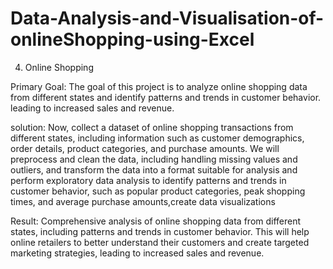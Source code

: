 # Data-Analysis-and-Visualisation-of-onlineShopping-using-Excel
4. Online Shopping 

Primary Goal: 
The goal of this project is to analyze online shopping data from different states and identify patterns and trends in customer behavior. leading to increased sales and revenue.

solution:  Now, collect a dataset of online shopping transactions from different states, including information such as customer demographics, order details, product categories, and purchase amounts. We will preprocess and clean the data, including handling missing values and outliers, and transform the data into a format suitable for analysis and perform exploratory data analysis to identify patterns and trends in customer behavior, such as popular product categories, peak shopping times, and average purchase amounts,create data visualizations

Result: Comprehensive analysis of online shopping data from different states, including patterns and trends in customer behavior. This will help online retailers to better understand their customers and create targeted marketing strategies, leading to increased sales and revenue.
